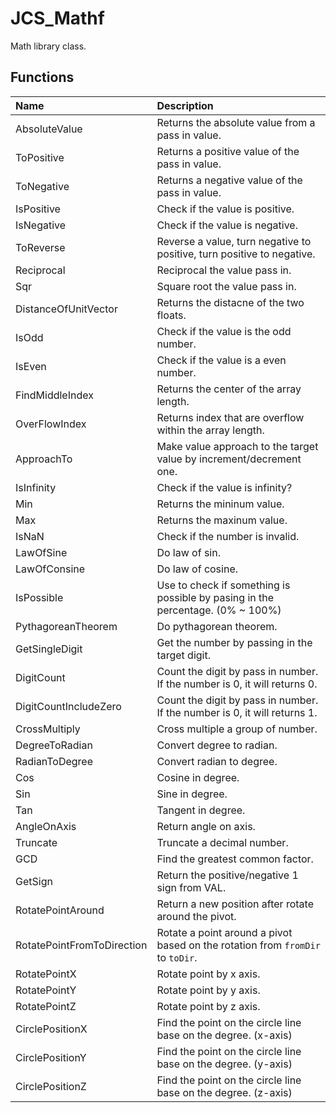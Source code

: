 # JCS_Mathf

Math library class.

## Functions

| Name                       | Description                                                                    |
|:---------------------------|:-------------------------------------------------------------------------------|
| AbsoluteValue              | Returns the absolute value from a pass in value.                               |
| ToPositive                 | Returns a positive value of the pass in value.                                 |
| ToNegative                 | Returns a negative value of the pass in value.                                 |
| IsPositive                 | Check if the value is positive.                                                |
| IsNegative                 | Check if the value is negative.                                                |
| ToReverse                  | Reverse a value, turn negative to positive, turn positive to negative.         |
| Reciprocal                 | Reciprocal the value pass in.                                                  |
| Sqr                        | Square root the value pass in.                                                 |
| DistanceOfUnitVector       | Returns the distacne of the two floats.                                        |
| IsOdd                      | Check if the value is the odd number.                                          |
| IsEven                     | Check if the value is a even number.                                           |
| FindMiddleIndex            | Returns the center of the array length.                                        |
| OverFlowIndex              | Returns index that are overflow within the array length.                       |
| ApproachTo                 | Make value approach to the target value by increment/decrement one.            |
| IsInfinity                 | Check if the value is infinity?                                                |
| Min                        | Returns the mininum value.                                                     |
| Max                        | Returns the maxinum value.                                                     |
| IsNaN                      | Check if the number is invalid.                                                |
| LawOfSine                  | Do law of sin.                                                                 |
| LawOfConsine               | Do law of cosine.                                                              |
| IsPossible                 | Use to check if something is possible by pasing in the percentage. (0% ~ 100%) |
| PythagoreanTheorem         | Do pythagorean theorem.                                                        |
| GetSingleDigit             | Get the number by passing in the target digit.                                 |
| DigitCount                 | Count the digit by pass in number. If the number is 0, it will returns 0.      |
| DigitCountIncludeZero      | Count the digit by pass in number. If the number is 0, it will returns 1.      |
| CrossMultiply              | Cross multiple a group of number.                                              |
| DegreeToRadian             | Convert degree to radian.                                                      |
| RadianToDegree             | Convert radian to degree.                                                      |
| Cos                        | Cosine in degree.                                                              |
| Sin                        | Sine in degree.                                                                |
| Tan                        | Tangent in degree.                                                             |
| AngleOnAxis                | Return angle on axis.                                                          |
| Truncate                   | Truncate a decimal number.                                                     |
| GCD                        | Find the greatest common factor.                                               |
| GetSign                    | Return the positive/negative 1 sign from VAL.                                  |
| RotatePointAround          | Return a new position after rotate around the pivot.                           |
| RotatePointFromToDirection | Rotate a point around a pivot based on the rotation from `fromDir` to `toDir`. |
| RotatePointX               | Rotate point by x axis.                                                        |
| RotatePointY               | Rotate point by y axis.                                                        |
| RotatePointZ               | Rotate point by z axis.                                                        |
| CirclePositionX            | Find the point on the circle line base on the degree. (x-axis)                 |
| CirclePositionY            | Find the point on the circle line base on the degree. (y-axis)                 |
| CirclePositionZ            | Find the point on the circle line base on the degree. (z-axis)                 |
